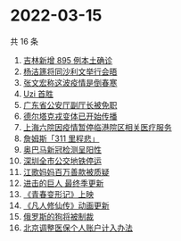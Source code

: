 # 2022-03-15

共 16 条

<!-- BEGIN ZHIHUSEARCH -->
<!-- 最后更新时间 Tue Mar 15 2022 03:14:56 GMT+0800 (China Standard Time) -->
1. [吉林新增 895 例本土确诊](https://www.zhihu.com/search?q=吉林疫情)
1. [杨洁篪将同沙利文举行会晤](https://www.zhihu.com/search?q=杨洁篪)
1. [张文宏称这波疫情是倒春寒](https://www.zhihu.com/search?q=张文宏)
1. [Uzi 首胜](https://www.zhihu.com/search?q=uzi)
1. [广东省公安厅副厅长被免职](https://www.zhihu.com/search?q=广东省公安厅副厅长被免职)
1. [德尔塔克戎变体已开始传播](https://www.zhihu.com/search?q=德尔塔克戎)
1. [上海六院因疫情暂停临港院区相关医疗服务](https://www.zhihu.com/search?q=上海六院)
1. [詹姆斯「311 里程悲」](https://www.zhihu.com/search?q=詹姆斯)
1. [奥巴马新冠检测呈阳性](https://www.zhihu.com/search?q=奥巴马)
1. [深圳全市公交地铁停运](https://www.zhihu.com/search?q=深圳全市公交地铁停运)
1. [江歌妈妈百万善款被质疑](https://www.zhihu.com/search?q=江歌妈妈)
1. [进击的巨人 最终季更新](https://www.zhihu.com/search?q=进击的巨人)
1. [《青春变形记》上映](https://www.zhihu.com/search?q=青春变形记)
1. [《凡人修仙传》动画更新](https://www.zhihu.com/search?q=凡人修仙传)
1. [俄罗斯的狗将被制裁](https://www.zhihu.com/search?q=俄罗斯的狗)
1. [北京调整医保个人账户计入办法](https://www.zhihu.com/search?q=北京医保)
<!-- END ZHIHUSEARCH -->
